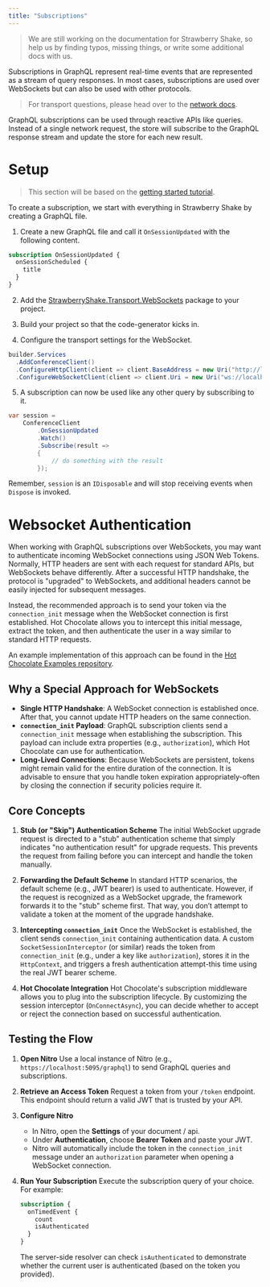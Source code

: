 ```yaml
---
title: "Subscriptions"
---
```


> We are still working on the documentation for Strawberry Shake, so help us by finding typos, missing things, or write some additional docs with us.

Subscriptions in GraphQL represent real-time events that are represented as a stream of query responses. In most cases, subscriptions are used over WebSockets but can also be used with other protocols.

> For transport questions, please head over to the [network docs](/docs/strawberryshake/v16/networking).

GraphQL subscriptions can be used through reactive APIs like queries. Instead of a single network request, the store will subscribe to the GraphQL response stream and update the store for each new result.

# Setup

> This section will be based on the [getting started tutorial](/docs/strawberryshake/v16/get-started).

To create a subscription, we start with everything in Strawberry Shake by creating a GraphQL file.

1. Create a new GraphQL file and call it `OnSessionUpdated` with the following content.

```graphql
subscription OnSessionUpdated {
  onSessionScheduled {
    title
  }
}
```

2. Add the [StrawberryShake.Transport.WebSockets](https://www.nuget.org/packages/StrawberryShake.Transport.WebSockets) package to your project.

3. Build your project so that the code-generator kicks in.

4. Configure the transport settings for the WebSocket.

```csharp
builder.Services
  .AddConferenceClient()
  .ConfigureHttpClient(client => client.BaseAddress = new Uri("http://localhost:5050/graphql"))
  .ConfigureWebSocketClient(client => client.Uri = new Uri("ws://localhost:5050/graphql"));
```

5. A subscription can now be used like any other query by subscribing to it.

```csharp
var session =
    ConferenceClient
        .OnSessionUpdated
        .Watch()
        .Subscribe(result =>
        {
            // do something with the result
        });
```

Remember, `session` is an `IDisposable` and will stop receiving events when `Dispose` is invoked.

# Websocket Authentication

When working with GraphQL subscriptions over WebSockets, you may want to authenticate incoming WebSocket connections using JSON Web Tokens. Normally, HTTP headers are sent with each request for standard APIs, but WebSockets behave differently. After a successful HTTP handshake, the protocol is "upgraded" to WebSockets, and additional headers cannot be easily injected for subsequent messages.

Instead, the recommended approach is to send your token via the `connection_init` message when the WebSocket connection is first established. Hot Chocolate allows you to intercept this initial message, extract the token, and then authenticate the user in a way similar to standard HTTP requests.

An example implementation of this approach can be found in the [Hot Chocolate Examples repository](https://github.com/ChilliCream/hotchocolate-examples/tree/master/misc/WebsocketAuthentication).

## Why a Special Approach for WebSockets

- **Single HTTP Handshake**: A WebSocket connection is established once. After that, you cannot update HTTP headers on the same connection.
- **`connection_init` Payload**: GraphQL subscription clients send a `connection_init` message when establishing the subscription. This payload can include extra properties (e.g., `authorization`), which Hot Chocolate can use for authentication.
- **Long-Lived Connections**: Because WebSockets are persistent, tokens might remain valid for the entire duration of the connection. It is advisable to ensure that you handle token expiration appropriately-often by closing the connection if security policies require it.

## Core Concepts

1. **Stub (or "Skip") Authentication Scheme**
   The initial WebSocket upgrade request is directed to a "stub" authentication scheme that simply indicates "no authentication result" for upgrade requests. This prevents the request from failing before you can intercept and handle the token manually.

2. **Forwarding the Default Scheme**
   In standard HTTP scenarios, the default scheme (e.g., JWT bearer) is used to authenticate. However, if the request is recognized as a WebSocket upgrade, the framework forwards it to the "stub" scheme first. That way, you don’t attempt to validate a token at the moment of the upgrade handshake.

3. **Intercepting `connection_init`**
   Once the WebSocket is established, the client sends `connection_init` containing authentication data. A custom `SocketSessionInterceptor` (or similar) reads the token from `connection_init` (e.g., under a key like `authorization`), stores it in the `HttpContext`, and triggers a fresh authentication attempt-this time using the real JWT bearer scheme.

4. **Hot Chocolate Integration**
   Hot Chocolate's subscription middleware allows you to plug into the subscription lifecycle. By customizing the session interceptor (`OnConnectAsync`), you can decide whether to accept or reject the connection based on successful authentication.

## Testing the Flow

1. **Open Nitro**
   Use a local instance of Nitro (e.g., `https://localhost:5095/graphql`) to send GraphQL queries and subscriptions.

2. **Retrieve an Access Token**
   Request a token from your `/token` endpoint. This endpoint should return a valid JWT that is trusted by your API.

3. **Configure Nitro**

   - In Nitro, open the **Settings** of your document / api.
   - Under **Authentication**, choose **Bearer Token** and paste your JWT.
   - Nitro will automatically include the token in the `connection_init` message under an `authorization` parameter when opening a WebSocket connection.

4. **Run Your Subscription**
   Execute the subscription query of your choice. For example:

   ```graphql
   subscription {
     onTimedEvent {
       count
       isAuthenticated
     }
   }
   ```

   The server-side resolver can check `isAuthenticated` to demonstrate whether the current user is authenticated (based on the token you provided).
